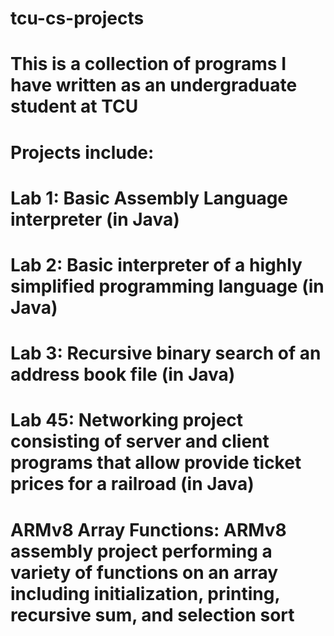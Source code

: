 # tcu-cs-projects

# This is a collection of programs I have written as an undergraduate student at TCU

# Projects include:
#  Lab 1: Basic Assembly Language interpreter (in Java)
#  Lab 2: Basic interpreter of a highly simplified programming language (in Java)
#  Lab 3: Recursive binary search of an address book file (in Java)
#  Lab 45: Networking project consisting of server and client programs that allow provide ticket prices for a railroad (in Java)
#  ARMv8 Array Functions: ARMv8 assembly project performing a variety of functions on an array including initialization, printing, recursive sum, and selection sort
